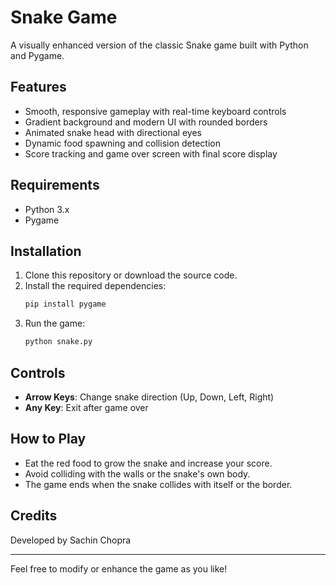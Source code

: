 # Snake Game

A visually enhanced version of the classic Snake game built with Python and Pygame.

## Features
- Smooth, responsive gameplay with real-time keyboard controls
- Gradient background and modern UI with rounded borders
- Animated snake head with directional eyes
- Dynamic food spawning and collision detection
- Score tracking and game over screen with final score display


## Requirements
- Python 3.x
- Pygame

## Installation
1. Clone this repository or download the source code.
2. Install the required dependencies:
   ```bash
   pip install pygame
   ```
3. Run the game:
   ```bash
   python snake.py
   ```

## Controls
- **Arrow Keys**: Change snake direction (Up, Down, Left, Right)
- **Any Key**: Exit after game over

## How to Play
- Eat the red food to grow the snake and increase your score.
- Avoid colliding with the walls or the snake's own body.
- The game ends when the snake collides with itself or the border.

## Credits
Developed by Sachin Chopra

---
Feel free to modify or enhance the game as you like! 